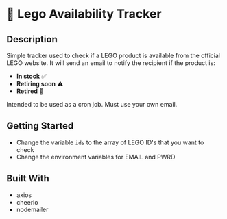 # 🧱 Lego Availability Tracker 

## Description

Simple tracker used to check if a LEGO product is available from the official LEGO website.
It will send an email to notify the recipient if the product is:
 - **In stock** ✅
 - **Retiring soon** ⚠️
 - **Retired** 💩

Intended to be used as a cron job. Must use your own email.

## Getting Started

- Change the variable `ids` to the array of LEGO ID's that you want to check  
- Change the environment variables for EMAIL and PWRD

## Built With

- axios
- cheerio
- nodemailer
